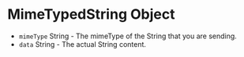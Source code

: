 # MimeTypedString Object

* `mimeType` String - The mimeType of the String that you are sending.
* `data` String - The actual String content.
